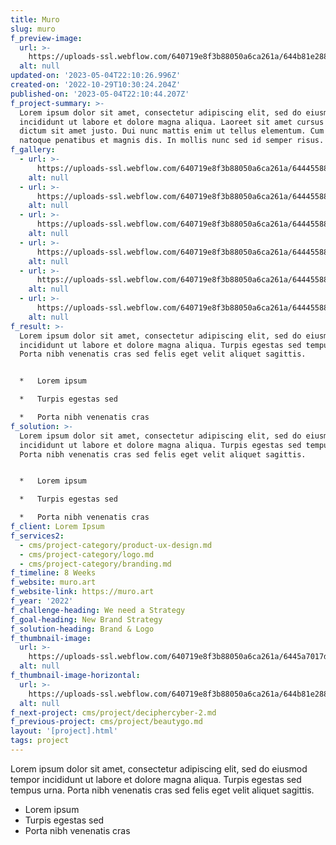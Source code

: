 ```yaml
---
title: Muro
slug: muro
f_preview-image:
  url: >-
    https://uploads-ssl.webflow.com/640719e8f3b88050a6ca261a/644b81e288ed10838326af57_Mockup%2001.png
  alt: null
updated-on: '2023-05-04T22:10:26.996Z'
created-on: '2022-10-29T10:30:24.204Z'
published-on: '2023-05-04T22:10:44.207Z'
f_project-summary: >-
  Lorem ipsum dolor sit amet, consectetur adipiscing elit, sed do eiusmod tempor
  incididunt ut labore et dolore magna aliqua. Laoreet sit amet cursus sit amet
  dictum sit amet justo. Dui nunc mattis enim ut tellus elementum. Cum sociis
  natoque penatibus et magnis dis. In mollis nunc sed id semper risus. 
f_gallery:
  - url: >-
      https://uploads-ssl.webflow.com/640719e8f3b88050a6ca261a/64445588668ffd5835d97e5c_Muro-2.png
    alt: null
  - url: >-
      https://uploads-ssl.webflow.com/640719e8f3b88050a6ca261a/64445588353df89b1f25b049_Muro-3.png
    alt: null
  - url: >-
      https://uploads-ssl.webflow.com/640719e8f3b88050a6ca261a/644455882491e72b17655fff_Muro-4.png
    alt: null
  - url: >-
      https://uploads-ssl.webflow.com/640719e8f3b88050a6ca261a/64445588758801c359ad4b99_Muro-5.png
    alt: null
  - url: >-
      https://uploads-ssl.webflow.com/640719e8f3b88050a6ca261a/644455882d20020b0c887c9b_Muro-6.png
    alt: null
  - url: >-
      https://uploads-ssl.webflow.com/640719e8f3b88050a6ca261a/644455885751d738b53f59f8_Muro-7.png
    alt: null
f_result: >-
  Lorem ipsum dolor sit amet, consectetur adipiscing elit, sed do eiusmod tempor
  incididunt ut labore et dolore magna aliqua. Turpis egestas sed tempus urna.
  Porta nibh venenatis cras sed felis eget velit aliquet sagittis.


  *   Lorem ipsum

  *   Turpis egestas sed

  *   Porta nibh venenatis cras
f_solution: >-
  Lorem ipsum dolor sit amet, consectetur adipiscing elit, sed do eiusmod tempor
  incididunt ut labore et dolore magna aliqua. Turpis egestas sed tempus urna.
  Porta nibh venenatis cras sed felis eget velit aliquet sagittis.


  *   Lorem ipsum

  *   Turpis egestas sed

  *   Porta nibh venenatis cras
f_client: Lorem Ipsum
f_services2:
  - cms/project-category/product-ux-design.md
  - cms/project-category/logo.md
  - cms/project-category/branding.md
f_timeline: 8 Weeks
f_website: muro.art
f_website-link: https://muro.art
f_year: '2022'
f_challenge-heading: We need a Strategy
f_goal-heading: New Brand Strategy
f_solution-heading: Brand & Logo
f_thumbnail-image:
  url: >-
    https://uploads-ssl.webflow.com/640719e8f3b88050a6ca261a/6445a7017dfcba227c826acd_Muro.png
  alt: null
f_thumbnail-image-horizontal:
  url: >-
    https://uploads-ssl.webflow.com/640719e8f3b88050a6ca261a/644b81e288ed10838326af57_Mockup%2001.png
  alt: null
f_next-project: cms/project/deciphercyber-2.md
f_previous-project: cms/project/beautygo.md
layout: '[project].html'
tags: project
---
```


Lorem ipsum dolor sit amet, consectetur adipiscing elit, sed do eiusmod tempor incididunt ut labore et dolore magna aliqua. Turpis egestas sed tempus urna. Porta nibh venenatis cras sed felis eget velit aliquet sagittis.

*   Lorem ipsum
*   Turpis egestas sed
*   Porta nibh venenatis cras
